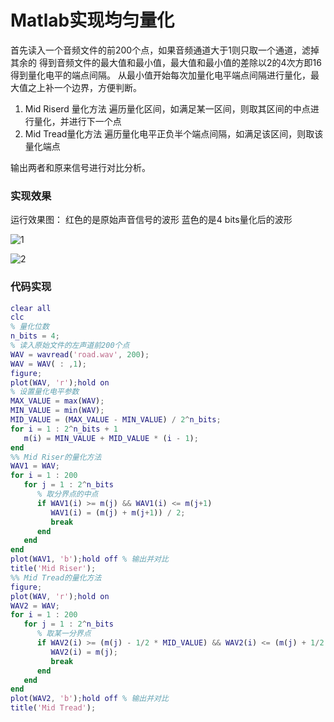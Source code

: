 # Matlab实现均匀量化

首先读入一个音频文件的前200个点，如果音频通道大于1则只取一个通道，滤掉其余的
得到音频文件的最大值和最小值，最大值和最小值的差除以2的4次方即16得到量化电平的端点间隔。
从最小值开始每次加量化电平端点间隔进行量化，最大值之上补一个边界，方便判断。

1. Mid Riserd 量化方法
	遍历量化区间，如满足某一区间，则取其区间的中点进行量化，并进行下一个点
2. Mid Tread量化方法
	遍历量化电平正负半个端点间隔，如满足该区间，则取该量化端点

输出两者和原来信号进行对比分析。

### 实现效果

运行效果图：
红色的是原始声音信号的波形
蓝色的是4 bits量化后的波形

![1](http://images0.cnblogs.com/blog2015/701997/201507/231454496935859.png)

![2](http://images0.cnblogs.com/blog2015/701997/201507/231454562711483.png)

### 代码实现

```matlab
clear all
clc
% 量化位数
n_bits = 4;
% 读入原始文件的左声道前200个点
WAV = wavread('road.wav', 200);
WAV = WAV( : ,1);
figure;
plot(WAV, 'r');hold on
% 设置量化电平参数
MAX_VALUE = max(WAV);
MIN_VALUE = min(WAV);
MID_VALUE = (MAX_VALUE - MIN_VALUE) / 2^n_bits;
for i = 1 : 2^n_bits + 1
   m(i) = MIN_VALUE + MID_VALUE * (i - 1); 
end
%% Mid Riser的量化方法
WAV1 = WAV;
for i = 1 : 200
   for j = 1 : 2^n_bits
      % 取分界点的中点
      if WAV1(i) >= m(j) && WAV1(i) <= m(j+1)
         WAV1(i) = (m(j) + m(j+1)) / 2;
         break
      end
   end
end
plot(WAV1, 'b');hold off % 输出并对比
title('Mid Riser');
%% Mid Tread的量化方法
figure;
plot(WAV, 'r');hold on
WAV2 = WAV;
for i = 1 : 200
   for j = 1 : 2^n_bits
      % 取某一分界点
      if WAV2(i) >= (m(j) - 1/2 * MID_VALUE) && WAV2(i) <= (m(j) + 1/2 * MID_VALUE)
         WAV2(i) = m(j);
         break
      end
   end
end
plot(WAV2, 'b');hold off % 输出并对比
title('Mid Tread');
```